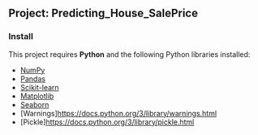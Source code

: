 ## Project: Predicting_House_SalePrice

### Install

This project requires **Python** and the following Python libraries installed:

- [NumPy](http://www.numpy.org/)
- [Pandas](http://pandas.pydata.org/)
- [Scikit-learn](http://scikit-learn.org/stable/)
- [Matplotlib](http://matplotlib.org/)
- [Seaborn](https://seaborn.pydata.org/)
- [Warnings]https://docs.python.org/3/library/warnings.html
- [Pickle]https://docs.python.org/3/library/pickle.html

